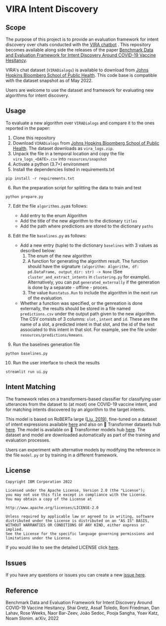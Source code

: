 # VIRA Intent Discovery

## Scope

The purpose of this project is to provide an evaluation framework for intent discovery over chats conducted with the [VIRA chatbot](https://vaxchat.org) . This repository becomes available along side the releases of the paper [Benchmark Data and Evaluation Framework for Intent Discovery Around COVID-19 Vaccine Hesitancy](#reference).

VIRA's chat dataset (`VIRADialogs`) is available to download from [Johns Hopkins Bloomberg School of Public Health](https://vaxchat.org/research). This code base is compatible with the dataset snapshot as of May 2022.

Users are welcome to use the dataset and framework for evaluating new algorithms for intent discovery. 


## Usage

To evaluate a new algorithm over `VIRADialogs` and compare it to the ones reported in the paper:

1. Clone this repository
2. Download `VIRADialogs` from [Johns Hopkins Bloomberg School of Public Health](https://vaxchat.org/research). The dataset downloads as `vira_logs.zip`.
3. Unpack the file in a temporal location and copy the file `vira_logs_<DATE>.csv` into `resources/snapshot`
4. Activate a python (3.7+) environment
5. Install the dependencies listed in requirements.txt
```
pip install -r requirements.txt
```
6. Run the preparation script for splitting the data to train and test
```
python prepare.py
```
7. Edit the file ``algorithms.py``as follows:
   * Add entry to the enum Algorithm
   * Add the title of the new algorithm to the dictionary `titles`
   * Add the path where predictions are stored to the dictionary `paths`
8. Edit the file ``baselines.py`` as follows: 
   * Add a new entry (tuple) to the dictionary `baselines` with 3 values as described below:
      1.  The enum of the new algorithm
      1.  A function for generating the algorithm result. The function should have the signature `(algorithm: Algorithm, df: pd.DataFrame, output_dir: str) -> None` (See `cluster_and_extract_intents` in `clustering.py` for example). Alternatively, you can put `generated_externally` if the generation is done by a separate - offline - proces.
      1.  The value `Runstatus.Run` to include the algorithm in the next run of the evaluation.
   * Whether a function was specified, or the genreation is done externally, the results should be stored in a file named `predictions.csv` under the output path given to the new algorithm. The CSV consists of 3 columns: `slot` , `intent` and `id`. These are the name of a slot, a predicted intent in that slot, and the id of the text associated to this intent in that slot. For example, see the file under `resources/predictions/kmeans`. 

9. Run the baselines generation file
```
python baselines.py
```
10.  Run the user interface to check the results
```
streamlit run ui.py
```


## Intent Matching
The framework relies on a transformers-based classifier for classifying user utterances from the dataset to (at most) one COVID-19 vaccine intent, and for matching intents discovered by an algorithm to the target intents. 

This model is based on RoBERTa large ([Liu, 2019](https://arxiv.org/abs/1907.11692)), fine-tuned on a dataset of intent expressions available [here](https://research.ibm.com/haifa/dept/vst/debating_data.shtml) and also on 🤗 Transformer datasets hub [here](https://huggingface.co/datasets/ibm/vira-intents). The model is available on 🤗 Transformer models hub [here](https://huggingface.co/ibm/roberta-large-vira-intents). The dataset and model are downloaded automatically as part of the training and evaluation processes. 

Users can experiment with alternative models by modifying the reference in the file `model.py` or by training in a different framework.  

## License

```text
Copyright IBM Corporation 2022

Licensed under the Apache License, Version 2.0 (the "License");
you may not use this file except in compliance with the License.
You may obtain a copy of the License at

http://www.apache.org/licenses/LICENSE-2.0

Unless required by applicable law or agreed to in writing, software
distributed under the License is distributed on an "AS IS" BASIS,
WITHOUT WARRANTIES OR CONDITIONS OF ANY KIND, either express or implied.
See the License for the specific language governing permissions and
limitations under the License.

```

If you would like to see the detailed LICENSE click [here](LICENSE).


## Issues
If you have any questions or issues you can create a new [issue here][issues].


## Reference
Benchmark Data and Evaluation Framework for Intent Discovery Around COVID-19 Vaccine Hesitancy. Shai Gretz, Assaf Toledo, Roni Friedman, Dan Lahav, Rose Weeks, Naor Bar-Zeev, João Sedoc, Pooja Sangha, Yoav Katz, Noam Slonim. arXiv, 2022

[issues]: https://github.com/IBM/vira-intent-discovery/issues/new

